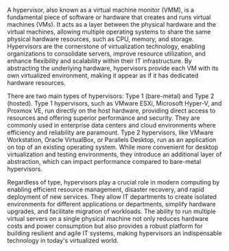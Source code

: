 A hypervisor, also known as a virtual machine monitor (VMM), is a fundamental piece of software or hardware that creates and runs virtual machines (VMs). It acts as a layer between the physical hardware and the virtual machines, allowing multiple operating systems to share the same physical hardware resources, such as CPU, memory, and storage. Hypervisors are the cornerstone of virtualization technology, enabling organizations to consolidate servers, improve resource utilization, and enhance flexibility and scalability within their IT infrastructure. By abstracting the underlying hardware, hypervisors provide each VM with its own virtualized environment, making it appear as if it has dedicated hardware resources.

There are two main types of hypervisors: Type 1 (bare-metal) and Type 2 (hosted). Type 1 hypervisors, such as VMware ESXi, Microsoft Hyper-V, and Proxmox VE, run directly on the host hardware, providing direct access to resources and offering superior performance and security. They are commonly used in enterprise data centers and cloud environments where efficiency and reliability are paramount. Type 2 hypervisors, like VMware Workstation, Oracle VirtualBox, or Parallels Desktop, run as an application on top of an existing operating system. While more convenient for desktop virtualization and testing environments, they introduce an additional layer of abstraction, which can impact performance compared to bare-metal hypervisors.

Regardless of type, hypervisors play a crucial role in modern computing by enabling efficient resource management, disaster recovery, and rapid deployment of new services. They allow IT departments to create isolated environments for different applications or departments, simplify hardware upgrades, and facilitate migration of workloads. The ability to run multiple virtual servers on a single physical machine not only reduces hardware costs and power consumption but also provides a robust platform for building resilient and agile IT systems, making hypervisors an indispensable technology in today's virtualized world.